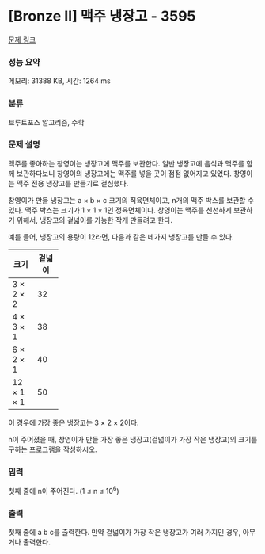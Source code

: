 # [Bronze II] 맥주 냉장고 - 3595 

[문제 링크](https://www.acmicpc.net/problem/3595) 

### 성능 요약

메모리: 31388 KB, 시간: 1264 ms

### 분류

브루트포스 알고리즘, 수학

### 문제 설명

<p>맥주를 좋아하는 창영이는 냉장고에 맥주를 보관한다. 일반 냉장고에 음식과 맥주를 함께 보관하다보니 창영이의 냉장고에는 맥주를 넣을 곳이 점점 없어지고 있었다. 창영이는 맥주 전용 냉장고를 만들기로 결심했다.</p>

<p>창영이가 만들 냉장고는 a × b × c 크기의 직육면체이고, n개의 맥주 박스를 보관할 수 있다. 맥주 박스는 크기가 1 × 1 × 1인 정육면체이다. 창영이는 맥주를 신선하게 보관하기 위해서, 냉장고의 겉넓이를 가능한 작게 만들려고 한다.</p>

<p>예를 들어, 냉장고의 용량이 12라면, 다음과 같은 네가지 냉장고를 만들 수 있다.</p>

<table class="table table-bordered" style="width:20%;">
	<thead>
		<tr>
			<th style="width:10%;">크기</th>
			<th style="width:10%;">겉넓이</th>
		</tr>
	</thead>
	<tbody>
		<tr>
			<td>3 × 2 × 2</td>
			<td>32</td>
		</tr>
		<tr>
			<td>4 × 3 × 1</td>
			<td>38</td>
		</tr>
		<tr>
			<td>6 × 2 × 1</td>
			<td>40</td>
		</tr>
		<tr>
			<td>12 × 1 × 1</td>
			<td>50</td>
		</tr>
	</tbody>
</table>

<p>이 경우에 가장 좋은 냉장고는 3 × 2 × 2이다.</p>

<p>n이 주어졌을 때, 창영이가 만들 가장 좋은 냉장고(겉넓이가 가장 작은 냉장고)의 크기를 구하는 프로그램을 작성하시오.</p>

### 입력 

 <p>첫째 줄에 n이 주어진다. (1 ≤ n ≤ 10<sup>6</sup>)</p>

### 출력 

 <p>첫째 줄에 a b c를 출력한다. 만약 겉넓이가 가장 작은 냉장고가 여러 가지인 경우, 아무거나 출력한다.</p>


